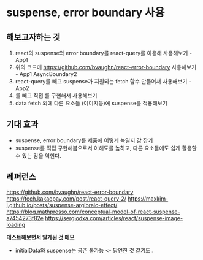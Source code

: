 # suspense, error boundary 사용

## 해보고자하는 것

1. react의 suspense와 error boundary를 react-query를 이용해 사용해보기 - App1
2. 위의 코드에 https://github.com/bvaughn/react-error-boundary 사용해보기 - App1 AsyncBoundary2
3. react-query를 빼고 suspense가 지원되는 fetch 함수 만들어서 사용해보기 - App2
4. <Suspense />를 빼고 직접 <Suspense />를 구현해서 사용해보기
5. data fetch 외에 다른 요소들 (이미지등)에 suspense를 적용해보기

## 기대 효과

- suspense, error boundary를 제품에 어떻게 녹일지 감 잡기
- suspense를 직접 구현해봄으로서 이해도를 높히고, 다른 요소들에도 쉽게 활용할 수 있는 감을 익힌다.


## 레퍼런스

https://github.com/bvaughn/react-error-boundary
https://tech.kakaopay.com/post/react-query-2/
https://maxkim-j.github.io/posts/suspense-argibraic-effect/
https://blog.mathpresso.com/conceptual-model-of-react-suspense-a7454273f82e
https://sergiodxa.com/articles/react/suspense-image-loading


**테스트해보면서 알게된 것 메모**

- initialData와 suspense는 공존 불가능 <- 당연한 것 같기도..